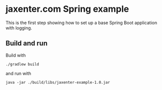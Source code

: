jaxenter.com Spring example
===========================

This is the first step showing how to set up a base Spring Boot application with logging.

Build and run
-------------
Build with

    ./gradlew build
    
and run with

    java -jar ./build/libs/jaxenter-example-1.0.jar